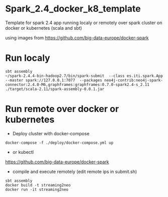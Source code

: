# Spark_2.4_docker_k8_template

Template for spark 2.4 app running localy or remotely over spark cluster on docker or kubernetes (scala and sbt)

using images from https://github.com/big-data-europe/docker-spark

# Run localy

```
sbt assembly
~/spark-2.4.4-bin-hadoop2.7/bin/spark-submit  --class es.iti.spark.App  --master spark://127.0.0.1:7077  --packages neo4j-contrib:neo4j-spark-connector:2.4.0-M6,graphframes:graphframes:0.7.0-spark2.4-s_2.11  ./target/scala-2.11/spark-assembly-0.0.1.jar
```


# Run remote over docker or kubernetes

* Deploy cluster with docker-compose 

```
docker-compose -f ./deploy/docker-compose.yml up
```

* or kubectl

https://github.com/big-data-europe/docker-spark

* compile and execute remotely (edit remote ips in submit.sh)

```
sbt assembly
docker build -t streaming2neo
docker run -it streaming2neo
```



